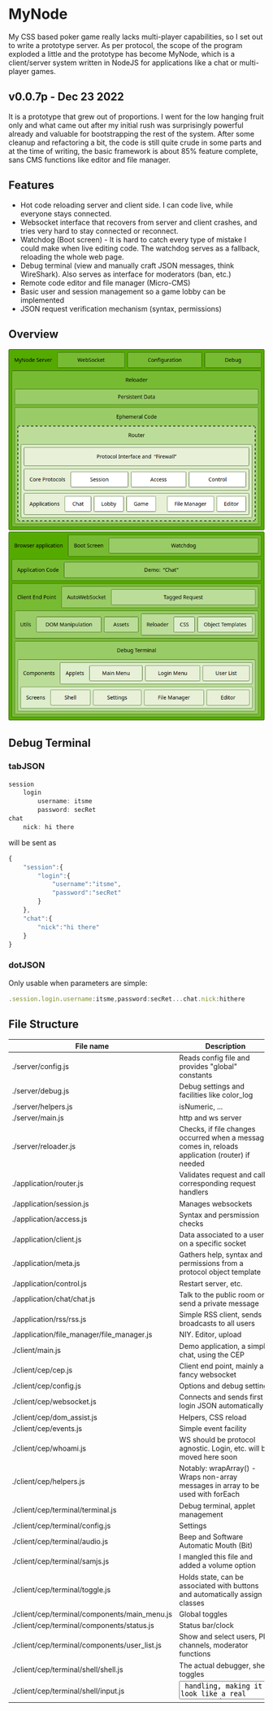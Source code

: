 # MyNode
My CSS based poker game really lacks multi-player capabilities, so I set out to write a prototype server.
As per protocol, the scope of the program exploded a little and the prototype has become MyNode, which is a client/server system written in NodeJS
for applications like a chat or multi-player games.

## v0.0.7p - Dec 23 2022
It is a prototype that grew out of proportions. I went for the low hanging fruit only and what came out after my
initial rush was surprisingly powerful already and valuable for bootstrapping the rest of the system. After some
cleanup and refactoring a bit, the code is still quite crude in some parts and at the time of writing, the basic
framework is about 85% feature complete, sans CMS functions like editor and file manager.

## Features
  * Hot code reloading server and client side. I can code live, while everyone stays connected.
  * Websocket interface that recovers from server and client crashes, and tries very hard to stay connected or reconnect.
  * Watchdog (Boot screen) - It is hard to catch every type of mistake I could make when live editing code. The watchdog serves as a fallback, reloading the whole web page.
  * Debug terminal (view and manually craft JSON messages, think WireShark).
    Also serves as interface for moderators (ban, etc.)
  * Remote code editor and file manager (Micro-CMS)
  * Basic user and session management so a game lobby can be implemented
  * JSON request verification mechanism (syntax, permissions)

## Overview
![server_block_diagram]
![client_block_diagram]

[client_block_diagram]: https://github.com/hwirth/MyNode/blob/main/client_block_diagram.png "Block diagram of the client's architecture"
[server_block_diagram]: https://github.com/hwirth/MyNode/blob/main/server_block_diagram.png "Block diagram of the server's architecture"

## Debug Terminal
### tabJSON
```javascript
session
	login
		username: itsme
		password: secRet
chat
	nick: hi there
```
will be sent as
```javascript
{
	"session":{
		"login":{
			"username":"itsme",
			"password":"secRet"
		}
	},
	"chat":{
		"nick":"hi there"
	}
}
```
### dotJSON
Only usable when parameters are simple:
```javascript
.session.login.username:itsme,password:secRet...chat.nick:hithere
```

## File Structure

| File name | Description |
| --------- | ----------- |
| ./server/config.js   | Reads config file and provides "global" constants |
| ./server/debug.js    | Debug settings and facilities like color_log |
| ./server/helpers.js  | isNumeric, ... |
| ./server/main.js     | http and ws server |
| ./server/reloader.js | Checks, if file changes occurred when a message comes in, reloads application (router) if needed |
| ./application/router.js    | Validates request and calls corresponding request handlers |
| ./application/session.js   | Manages websockets |
| ./application/access.js    | Syntax and persmission checks |
| ./application/client.js    | Data associated to a user on a specific socket |
| ./application/meta.js      | Gathers help, syntax and permissions from a protocol object template |
| ./application/control.js   | Restart server, etc. |
| ./application/chat/chat.js | Talk to the public room or send a private message |
| ./application/rss/rss.js   | Simple RSS client, sends broadcasts to all users |
| ./application/file_manager/file_manager.js | NIY. Editor, upload |
| ./client/main.js           | Demo application, a simple chat, using the CEP |
| ./client/cep/cep.js        | Client end point, mainly a fancy websocket |
| ./client/cep/config.js     | Options and debug settings |
| ./client/cep/websocket.js  | Connects and sends first login JSON automatically |
| ./client/cep/dom_assist.js | Helpers, CSS reload |
| ./client/cep/events.js     | Simple event facility |
| ./client/cep/whoami.js     | WS should be protocol agnostic. Login, etc. will be moved here soon |
| ./client/cep/helpers.js    | Notably: wrapArray() - Wraps non-array messages in array to be used with forEach |
| ./client/cep/terminal/terminal.js             | Debug terminal, applet management |
| ./client/cep/terminal/config.js               | Settings |
| ./client/cep/terminal/audio.js                | Beep and Software Automatic Mouth (Bit) |
| ./client/cep/terminal/samjs.js                | I mangled this file and added a volume option |
| ./client/cep/terminal/toggle.js               | Holds state, can be associated with buttons and automatically assign classes |
| ./client/cep/terminal/components/main_menu.js | Global toggles |
| ./client/cep/terminal/components/status.js    | Status bar/clock |
| ./client/cep/terminal/components/user_list.js | Show and select users, PM channels, moderator functions |
| ./client/cep/terminal/shell/shell.js          | The actual debugger, shell toggles |
| ./client/cep/terminal/shell/input.js          | <textarea> handling, making it look like a real prompt |
| ./client/cep/terminal/shell/output.js         | CEP or received JSON messages as printed to the screen |
| ./client/cep/terminal/shell/history.js        | Remembers commands |
| ./client/cep/terminal/shell/parsers.js        | Converters, mainly dotJSON/tabJSON |
| ./client/cep/terminal/shell/handle_message.js | Big switch for broadcast and response messages |
| ./client/cep/terminal/editor/editor.js        | Text editor |
| ./client/cep/terminal/file_manager/file_manager.js  | Manage files on the server |
